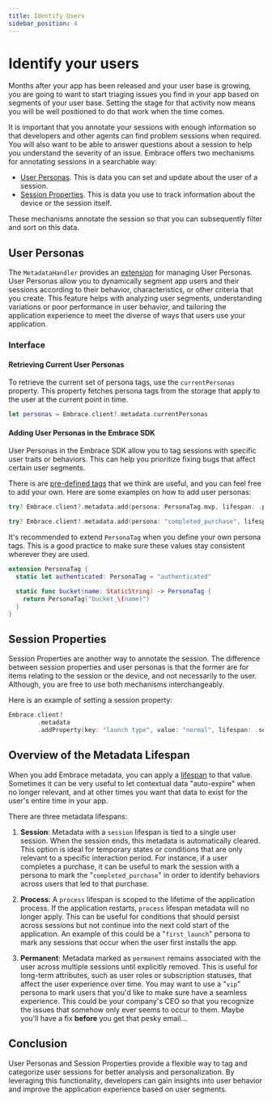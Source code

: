```yaml
---
title: Identify Users
sidebar_position: 4
---
```



# Identify your users

Months after your app has been released and your user base is growing, you are going to want to start triaging issues you find in your app based on segments of your user base. Setting the stage for that activity now means you will be well positioned to do that work when the time comes.

It is important that you annotate your sessions with enough information so that developers and other agents can find problem sessions when required. You will also want to be able to answer questions about a session to help you understand the severity of an issue. Embrace offers two mechanisms for annotating sessions in a searchable way:

- [User Personas](./#user-personas). This is data you can set and update about the user of a session.
- [Session Properties](./#session-properties). This is data you use to track information about the device or the session itself.

These mechanisms annotate the session so that you can subsequently filter and sort on this data.

## User Personas

The `MetadataHandler` provides an [extension](https://github.com/embrace-io/embrace-apple-sdk/blob/main/Sources/EmbraceCore/Public/Metadata/MetadataHandler%2BPersonas.swift) for managing User Personas. User Personas allow you to dynamically segment app users and their sessions according to their behavior, characteristics, or other criteria that you create. This feature helps with analyzing user segments, understanding variations or poor performance in user behavior, and tailoring the application experience to meet the diverse of ways that users use your application.

### Interface

#### Retrieving Current User Personas

To retrieve the current set of persona tags, use the `currentPersonas` property. This property fetches persona tags from the storage that apply to the user at the current point in time.

```swift
let personas = Embrace.client?.metadata.currentPersonas
```

#### Adding User Personas in the Embrace SDK

User Personas in the Embrace SDK allow you to tag sessions with specific user traits or behaviors. This can help you prioritize fixing bugs that affect certain user segments. 

There is are [pre-defined tags](https://github.com/embrace-io/embrace-apple-sdk/blob/main/Sources/EmbraceCore/Public/Metadata/PersonaTag.swift#L8-L17) that we think are useful, and you can feel free to add your own. Here are some examples on how to add user personas:

```swift
try? Embrace.client?.metadata.add(persona: PersonaTag.mvp, lifespan: .permanent)

try? Embrace.client?.metadata.add(persona: "completed_purchase", lifespan: .session)
```

It's recommended to extend `PersonaTag` when you define your own persona tags. This is a good practice to make sure these values stay consistent wherever they are used.

```swift
extension PersonaTag {
  static let authenticated: PersonaTag = "authenticated"

  static func bucket(name: StaticString) -> PersonaTag {
    return PersonaTag("bucket_\(name)")
  }
}
```

## Session Properties
Session Properties are another way to annotate the session. The difference between session properties and user personas is that the former are for items relating to the session or the device, and not necessarily to the user. Although, you are free to use both mechanisms interchangeably.

Here is an example of setting a session property:

```swift
Embrace.client?
        .metadata
        .addProperty(key: "launch type", value: "normal", lifespan: .session)
```

## Overview of the Metadata Lifespan

When you add Embrace metadata, you can apply a [lifespan](https://github.com/embrace-io/embrace-apple-sdk/blob/main/Sources/EmbraceCore/Public/Metadata/MetadataHandler.swift#L9-L17) to that value. Sometimes it can be very useful to let contextual data "auto-expire" when no longer relevant, and at other times you want that data to exist for the user's entire time in your app. 

There are three metadata lifespans:

1. **Session**: Metadata with a `session` lifespan is tied to a single user session. When the session ends, this metadata is automatically cleared. This option is ideal for temporary states or conditions that are only relevant to a specific interaction period. For instance, if a user completes a purchase, it can be useful to mark the session with a persona to mark the "`completed_purchase`" in order to identify behaviors across users that led to that purchase.

1. **Process**: A `process` lifespan is scoped to the lifetime of the application process. If the application restarts, `process` lifespan metadata will no longer apply. This can be useful for conditions that should persist across sessions but not continue into the next cold start of the application. An example of this could be a "`first_launch`" persona to mark any sessions that occur when the user first installs the app.

1. **Permanent**: Metadata marked as `permanent` remains associated with the user across multiple sessions until explicitly removed. This is useful for long-term attributes, such as user roles or subscription statuses, that affect the user experience over time. You may want to use a "`vip`" persona to mark users that you'd like to make sure have a seamless experience. This could be your company's CEO so that you recognize the issues that somehow only ever seems to occur to them. Maybe you'll have a fix **before** you get that pesky email...

## Conclusion

User Personas and Session Properties provide a flexible way to tag and categorize user sessions for better analysis and personalization. By leveraging this functionality, developers can gain insights into user behavior and improve the application experience based on user segments.
